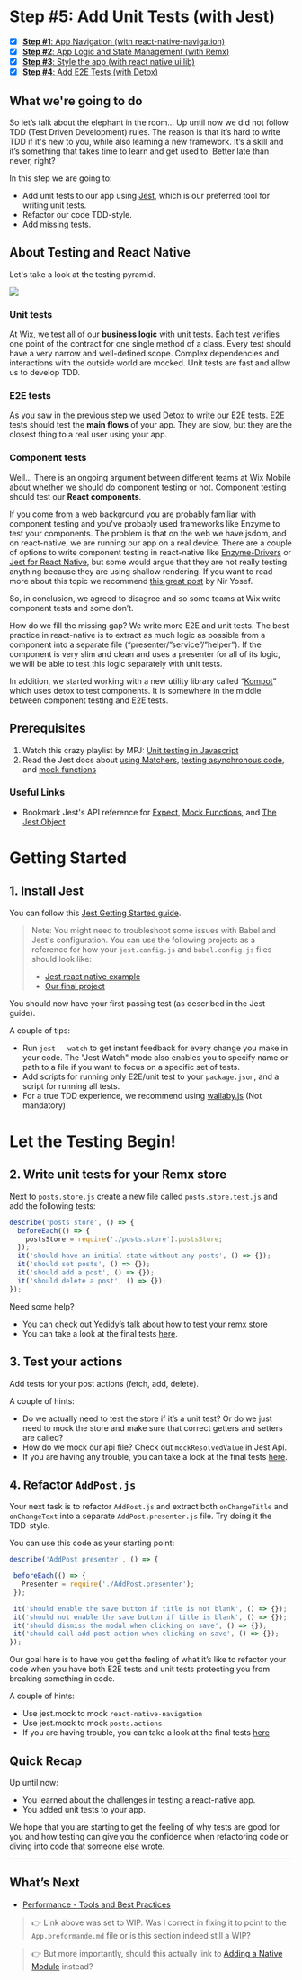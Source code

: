# Step #5: Add Unit Tests (with Jest)

- [x] [**Step #1**: App Navigation (with react-native-navigation)](App.Navigation.md)
- [x] [**Step #2**: App Logic and State Management (with Remx)](App.Remx.md)
- [x] [**Step #3**: Style the app (with react native ui lib)](App.UiLib.md)
- [x] [**Step #4**: Add E2E Tests (with Detox)](App.e2e.md)

## What we're going to do
So let’s talk about the elephant in the room... Up until now we did not follow TDD (Test Driven Development) rules. The reason is that it’s hard to write TDD if it's new to you, while also learning a new framework. It’s a skill and it’s something that takes time to learn and get used to. Better late than never, right?

In this step we are going to:
* Add unit tests to our app using [Jest](https://jestjs.io/), which is our preferred tool for writing unit tests.
* Refactor our code TDD-style.
* Add missing tests.

## About Testing and React Native

Let's take a look at the testing pyramid.

<img src="https://github.com/wix-playground/wix-mobile-crash-course/blob/master/assets/testingPyramid.png" />

### Unit tests

At Wix, we test all of our **business logic** with unit tests. Each test verifies one point of the contract for one single method of a class. Every test should have a very narrow and well-defined scope. Complex dependencies and interactions with the outside world are mocked. Unit tests are fast and allow us to develop TDD.

### E2E tests

As you saw in the previous step we used Detox to write our E2E tests. E2E tests should test the **main flows** of your app. They are slow, but they are the closest thing to a real user using your app.

### Component tests

Well... There is an ongoing argument between different teams at Wix Mobile about whether we should do component testing or not. Component testing should test our **React components**.

If you come from a web background you are probably familiar with component testing and you've probably used frameworks like Enzyme to test your components. The problem is that on the web we have jsdom, and on react-native, we are running our app on a real device. There are a couple of options to write component testing in react-native like [Enzyme-Drivers](https://github.com/wix/enzyme-drivers) or [Jest for React Native](https://jestjs.io/docs/en/tutorial-react-native), but some would argue that they are not really testing anything because they are using shallow rendering. If you want to read more about this topic we recommend [this great post](https://medium.com/@niryo/introducing-kompot-b2946243d322) by Nir Yosef.

So, in conclusion, we agreed to disagree and so some teams at Wix write component tests and some don’t.

How do we fill the missing gap? We write more E2E and unit tests. The best practice in react-native is to extract as much logic as possible from a component into a separate file (“presenter/”service”/”helper”). If the component is very slim and clean and uses a presenter for all of its logic, we will be able to test this logic separately with unit tests.

In addition, we started working with a new utility library called “[Kompot](https://github.com/wix-incubator/Kompot)” which uses detox to test components. It is somewhere in the middle between component testing and E2E tests.

## Prerequisites

1. Watch this crazy playlist by MPJ: [Unit testing in Javascript](https://www.youtube.com/playlist?list=PL0zVEGEvSaeF_zoW9o66wa_UCNE3a7BEr)
1. Read the Jest docs about [using Matchers](https://jestjs.io/docs/en/using-matchers), [testing asynchronous code](https://jestjs.io/docs/en/asynchronous), and [mock functions](https://jestjs.io/docs/en/mock-functions)

### Useful Links
* Bookmark Jest's API reference for [Expect](https://jestjs.io/docs/en/expect), [Mock Functions](https://jestjs.io/docs/en/expect), and [The Jest Object](https://jestjs.io/docs/en/expect)


# Getting Started

## 1. Install Jest

You can follow this [Jest Getting Started guide](https://jestjs.io/docs/en/getting-started).

> Note: You might need to troubleshoot some issues with Babel and Jest's configuration. You can use the following projects as a reference for how your `jest.config.js` and `babel.config.js` files should look like:
> * [Jest react native example](https://github.com/facebook/jest/blob/master/examples/react-native/.babelrc.js)
> * [Our final project](https://github.com/wix-playground/wix-mobile-crash-course/blob/master/jest.config.js)

You should now have your first passing test (as described in the Jest guide).

A couple of tips:
* Run `jest --watch` to get instant feedback for every change you make in your code. The "Jest Watch" mode also enables you to specify name or path to a file if you want to focus on a specific set of tests.
* Add scripts for running only E2E/unit test to your `package.json`, and a script for running all tests.
* For a true TDD experience, we recommend using [wallaby.js](https://wallabyjs.com/) (Not mandatory)

# Let the Testing Begin!

## 2. Write unit tests for your Remx store

Next to `posts.store.js` create a new file called `posts.store.test.js` and add the following tests:

```js
describe('posts store', () => {
  beforeEach(() => {
    postsStore = require('./posts.store').postsStore;
  });
  it('should have an initial state without any posts', () => {});
  it('should set posts', () => {});
  it('should add a post', () => {});
  it('should delete a post', () => {});
});
```

Need some help?

* You can check out Yedidy’s talk about [how to test your remx store](https://www.youtube.com/watch?v=_hLnBlqKrIA&t=16m55s)
* You can take a look at the final tests [here](https://github.com/wix-playground/wix-mobile-crash-course/blob/master/src/posts/posts.store.test.js).

## 3. Test your actions

Add tests for your post actions (fetch, add, delete).

A couple of hints:

* Do we actually need to test the store if it’s a unit test? Or do we just need to mock the store and make sure that correct getters and setters are called?
* How do we mock our api file? Check out `mockResolvedValue` in Jest Api.
* If you are having any trouble, you can take a look at the final tests [here](https://github.com/wix-playground/wix-mobile-crash-course/blob/master/src/posts/posts.actions.test.js).

## 4. Refactor `AddPost.js`

Your next task is to refactor `AddPost.js` and extract both `onChangeTitle` and `onChangeText` into a separate `AddPost.presenter.js` file. Try doing it the TDD-style.

You can use this code as your starting point:

```js
describe('AddPost presenter', () => {

 beforeEach(() => {
   Presenter = require('./AddPost.presenter');
 });

 it('should enable the save button if title is not blank', () => {});
 it('should not enable the save button if title is blank', () => {});
 it('should dismiss the modal when clicking on save', () => {});
 it('should call add post action when clicking on save', () => {});
});
```

Our goal here is to have you get the feeling of what it’s like to refactor your code when you have both E2E tests and unit tests protecting you from breaking something in code.

A couple of hints:
* Use jest.mock to mock `react-native-navigation`
* Use jest.mock to mock `posts.actions`
* If you are having trouble, you can take a look at the final tests [here](https://github.com/wix-playground/wix-mobile-crash-course/blob/master/src/posts/screens/AddPost.presenter.test.js)

## Quick Recap

Up until now:
* You learned about the challenges in testing a react-native app.
* You added unit tests to your app.

We hope that you are starting to get the feeling of why tests are good for you and how testing can give you the confidence when refactoring code or diving into code that someone else wrote.

-----

## What’s Next
* [Performance - Tools and Best Practices](App.performance.md)

> :point_right: Link above was set to WIP. Was I correct in fixing it to point to the `App.preformande.md` file or is this section indeed still a WIP?

> :point_right: But more importantly, should this actually link to [Adding a Native Module](App.NativeModule.md) instead?
